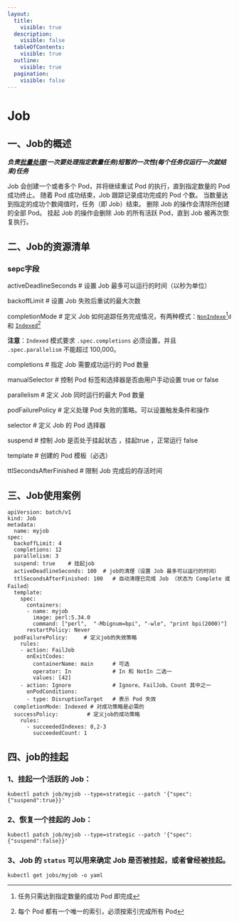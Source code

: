```yaml
---
layout:
  title:
    visible: true
  description:
    visible: false
  tableOfContents:
    visible: true
  outline:
    visible: true
  pagination:
    visible: false
---
```


# Job

## 一、Job的概述

_**负责**_[_**批量处理**_](https://so.csdn.net/so/search?q=%E6%89%B9%E9%87%8F%E5%A4%84%E7%90%86\&spm=1001.2101.3001.7020)_**(一次要处理指定数量任务)短暂的一次性(每个任务仅运行一次就结束)任务**_

Job 会创建一个或者多个 Pod，并将继续重试 Pod 的执行，直到指定数量的 Pod 成功终止。 随着 Pod 成功结束，Job 跟踪记录成功完成的 Pod 个数。 当数量达到指定的成功个数阈值时，任务（即 Job）结束。 删除 Job 的操作会清除所创建的全部 Pod。 挂起 Job 的操作会删除 Job 的所有活跃 Pod，直到 Job 被再次恢复执行。

## 二、Job的资源清单

### sepc字段

activeDeadlineSeconds    # 设置 Job 最多可以运行的时间（以秒为单位）

backoffLimit    # 设置 Job 失败后重试的最大次数

completionMode   # 定义 Job 如何追踪任务完成情况，有两种模式：[`NonIndexe`](#user-content-fn-1)[^1]`d` 和 [`Indexed`](#user-content-fn-2)[^2]

**注意**：`Indexed` 模式要求 `.spec.completions` 必须设置，并且 `.spec.parallelism` 不能超过 100,000。

completions   # 指定 Job 需要成功运行的 Pod 数量

manualSelector  # 控制 Pod 标签和选择器是否由用户手动设置 true or false

parallelism   # 定义 Job 同时运行的最大 Pod 数量

podFailurePolicy   # 定义处理 Pod 失败的策略。可以设置触发条件和操作

selector     # 定义 Job 的 Pod 选择器

suspend  # 控制 Job 是否处于挂起状态 ，挂起true ，正常运行 false

template    #  创建的 Pod 模板（必选）

ttlSecondsAfterFinished    # 限制 Job 完成后的存活时间

## 三、Job使用案例

```
apiVersion: batch/v1
kind: Job
metadata:
  name: myjob 
spec:
  backoffLimit: 4
  completions: 12
  parallelism: 3
  suspend: true    # 挂起job
  activeDeadlineSeconds: 100  # job的清理（设置 Job 最多可以运行的时间）
  ttlSecondsAfterFinished: 100   # 自动清理已完成 Job （状态为 Complete 或 Failed）
  template:
    spec:
      containers:
      - name: myjob 
        image: perl:5.34.0
        command: ["perl",  "-Mbignum=bpi", "-wle", "print bpi(2000)"]
      restartPolicy: Never
  podFailurePolicy:     # 定义job的失效策略
    rules:
    - action: FailJob
      onExitCodes:
        containerName: main      # 可选
        operator: In             # In 和 NotIn 二选一
        values: [42]
    - action: Ignore             # Ignore、FailJob、Count 其中之一
      onPodConditions:
      - type: DisruptionTarget   # 表示 Pod 失效
  completionMode: Indexed # 对成功策略是必需的
  successPolicy:         # 定义job的成功策略
    rules:
      - succeededIndexes: 0,2-3
        succeededCount: 1
```

## 四、job的挂起

### 1、挂起一个活跃的 Job：

```shell
kubectl patch job/myjob --type=strategic --patch '{"spec":{"suspend":true}}'
```

### 2、恢复一个挂起的 Job：

```shell
kubectl patch job/myjob --type=strategic --patch '{"spec":{"suspend":false}}'
```

### 3、Job 的 `status` 可以用来确定 Job 是否被挂起，或者曾经被挂起。

```shell
kubectl get jobs/myjob -o yaml
```



[^1]: 任务只需达到指定数量的成功 Pod 即完成

[^2]: 每个 Pod 都有一个唯一的索引，必须按索引完成所有 Pod
